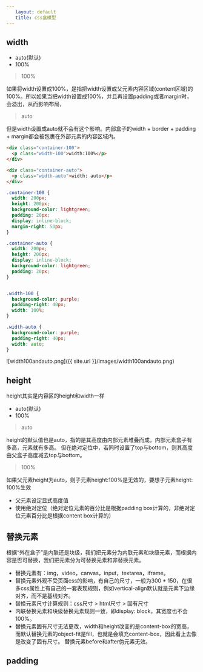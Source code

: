 ```yaml
---
　　layout: default
　　title: css盒模型
---
```


## width

* auto(默认)
* 100%


> 100% 

如果将width设置成100%，是指把width设置成父元素内容区域(content区域)的100%。所以如果当把width设置成100%，并且再设置padding或者margin时，会溢出，从而影响布局，

> auto

但是width设置成auto就不会有这个影响。内部盒子的width + border + padding + margin都会被包裹在外部元素的内容区域内。

```html
<div class="container-100">
  <p class="width-100">width:100%</p>
</div>

<div class="container-auto">
  <p class="width-auto">width: auto</p>
</div>
```

```css
.container-100 {
  width: 200px;
  height: 200px;
  background-color: lightgreen;
  padding: 20px;
  display: inline-block;
  margin-right: 50px;
}

.container-auto {
  width: 200px;
  height: 200px;
  display: inline-block;
  background-color: lightgreen;
  padding: 20px;
}


.width-100 {
  background-color: purple;
  padding-right: 40px;
  width: 100%;
}

.width-auto {
  background-color: purple;
  padding-right: 40px;
  width: auto;
}

```
![width100andauto.png]({{ site.url }}/images/width100andauto.png)

## height

height其实是内容区的height和width一样

* auto(默认)
* 100%

> auto

height的默认值也是auto，指的是其高度由内部元素堆叠而成，内部元素盒子有多高，元素就有多高。
但在绝对定位中，若同时设置了top与bottom，则其高度由父盒子高度减去top与bottom。

> 100%

如果父元素height为auto，则子元素height:100%是无效的，要想子元素height: 100%生效

* 父元素设定显式高度值
* 使用绝对定位（绝对定位元素的百分比是根据padding box计算的，非绝对定位元素百分比是根据content box计算的）

## 替换元素

根据“外在盒子”是内联还是块级，我们把元素分为内联元素和块级元素，而根据内容是否可替换，我们把元素分为可替换元素和非替换元素。

* 替换元素有：img，video，canvas，input，textarea，iframe。
* 替换元素外观不受页面css的影响，有自己的尺寸，一般为300 * 150，在很多css属性上有自己的一套表现规则，例如vertical-align默认就是元素下边缘对齐，而不是基线对齐。
* 替换元素尺寸计算规则：css尺寸 > html尺寸 > 固有尺寸
* 内联替换元素和块级替换元素规则一致，即display: block，其宽度也不会100%。
* 替换元素固有尺寸无法更改，width和height改变的是content-box的宽高，而默认替换元素的object-fit是fill，也就是会填充content-box，因此看上去像是改变了固有尺寸。
替换元素before和after伪元素无效。

## padding 